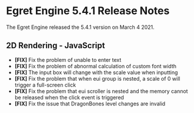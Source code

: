 # Egret Engine 5.4.1 Release Notes
The Egret Engine released the 5.4.1 version on March 4 2021.

## 2D Rendering - JavaScript 
- **[FIX]** Fix the problem of unable to enter text
- **[FIX]** Fix the problem of abnormal calculation of custom font width
- **[FIX]** The input box will change with the scale value when inputting
- **[FIX]** Fix the problem that when eui group is nested, a scale of 0 will trigger a full-screen click
- **[FIX]** Fix the problem that eui scroller is nested and the memory cannot be released when the click event is triggered
- **[FIX]** Fix the issue that DragonBones level changes are invalid